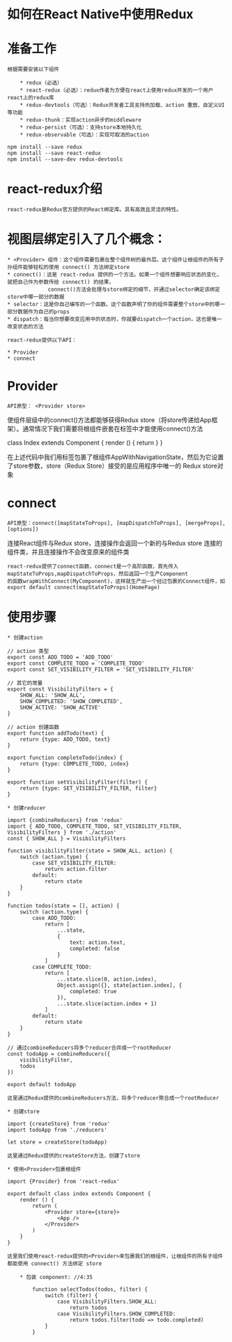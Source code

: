 # 如何在React Native中使用Redux

# 准备工作

    根据需要安装以下组件

        * redux（必选）
        * react-redux（必选）：redux作者为方便在react上使用redux开发的一个用户react上的redux库
        * redux-devtools（可选）：Redux开发者工具支持热加载、action 重放、自定义UI等功能
        * redux-thunk：实现action异步的middleware
        * redux-persist（可选）：支持store本地持久化
        * redux-observable（可选）：实现可取消的action

    npm install --save redux
    npm install --save react-redux
    npm install --save-dev redux-devtools


# react-redux介绍

    react-redux是Redux官方提供的React绑定库。具有高效且灵活的特性。

# 视图层绑定引入了几个概念：

    * <Provider> 组件：这个组件需要包裹在整个组件树的最外层。这个组件让根组件的所有子孙组件能够轻松的使用 connect() 方法绑定store
    * connect()：这是 react-redux 提供的一个方法。如果一个组件想要响应状态的变化，就把自己作为参数传给 connect() 的结果，
                 connect()方法会处理与store绑定的细节，并通过selector确定该绑定 store中哪一部分的数据
    * selector：这是你自己编写的一个函数。这个函数声明了你的组件需要整个store中的哪一部分数据作为自己的props
    * dispatch：每当你想要改变应用中的状态时，你就要dispatch一个action，这也是唯一改变状态的方法

    react-redux提供以下API：

    * Provider
    * connect

# Provider

    API原型： <Provider store>

使组件层级中的connect()方法都能够获得Redux store（将store传递给App框架）。通常情况下我们需要将根组件嵌套在标签中才能使用connect()方法

class Index extends Component {
    render () {
        return <Provider store={configureStore()}>
            <AppWithNavigationState />
        </Provider>
    }
}

在上述代码中我们用标签包裹了根组件AppWithNavigationState，然后为它设置了store参数，store（Redux Store）接受的是应用程序中唯一的
Redux store对象


# connect

    API原型：connect([mapStateToProps], [mapDispatchToProps], [mergeProps], [options])

连接React组件与Redux store，连接操作会返回一个新的与Redux store 连接的组件类，并且连接操作不会改变原来的组件类

    react-redux提供了connect函数，connect是一个高阶函数，首先传入mapStateToProps,mapDispatchToProps，然后返回一个生产Component
    的函数wrapWithConnect(MyComponent)，这样就生产出一个经过包裹的Connect组件，如export default connect(mapStateToProps)(HomePage)


# 使用步骤

    * 创建action

    // action 类型
    export const ADD_TODO = 'ADD_TODO'
    export const COMPLETE_TODO = 'COMPLETE_TODO'
    export const SET_VISIBILITY_FILTER = 'SET_VISIBILITY_FILTER'

    // 其它的常量
    export const VisibilityFilters = {
        SHOW_ALL: 'SHOW_ALL',
        SHOW_COMPLETED: 'SHOW_COMPLETED',
        SHOW_ACTIVE: 'SHOW_ACTIVE'
    }

    // action 创建函数
    export function addTodo(text) {
        return {type: ADD_TODO, text}
    }

    export function completeTodo(index) {
        return {type: COMPLETE_TODO, index}
    }

    export function setVisibilityFilter(filter) {
        return {type: SET_VISIBILITY_FILTER, filter}
    }

    * 创建reducer

    import {combineReducers} from 'redux'
    import { ADD_TODO, COMPLETE_TODO, SET_VISIBILITY_FILTER, VisibilityFilters } from './action'
    const { SHOW_ALL } = VisibilityFilters

    function visibilityFilter(state = SHOW_ALL, action) {
        switch (action.type) {
            case SET_VISIBILITY_FILTER:
                return action.filter
            default:
                return state
        }
    }

    function todos(state = [], action) {
        switch (action.type) {
            case ADD_TODO:
                return [
                    ...state,
                    {
                        text: action.text,
                        completed: false
                    }
                ]
            case COMPLETE_TODO:
                return [
                    ...state.slice(0, action.index),
                    Object.assign({}, state[action.index], {
                        completed: true
                    }),
                    ...state.slice(action.index + 1)
                ]
            default:
                return state
        }
    }

    // 通过combineReducers将多个reducer合并成一个rootReducer
    const todoApp = combineReducers({
        visibilityFilter,
        todos
    })

    export default todoApp

    这里通过Redux提供的combineReducers方法，将多个reducer聚合成一个rootReducer

    * 创建store

    import {createStore} from 'redux'
    import todoApp from './reducers'

    let store = createStore(todoApp)

    这里通过Redux提供的createStore方法，创建了store

    * 使用<Provider>包裹根组件

    import {Provider} from 'react-redux'

    export default class index extends Component {
        render () {
            return (
                <Provider store={store}>
                    <App />
                </Provider>
            )
        }
    }

    这里我们使用react-redux提供的<Provider>来包裹我们的根组件，让根组件的所有子组件都能使用 connect() 方法绑定 store

        * 包装 component: //4:35

            function selectTodos(todos, filter) {
                switch (filter) {
                    case VisibilityFilters.SHOW_ALL:
                        return todos
                    case VisibilityFilters.SHOW_COMPLETED:
                        return todos.filter(todo => todo.completed)
                }
            }